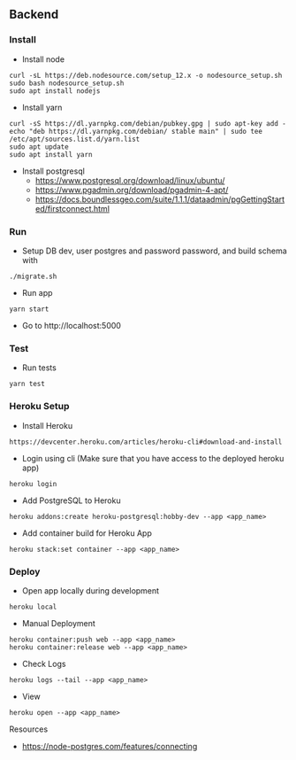## Backend

### Install

- Install node

```
curl -sL https://deb.nodesource.com/setup_12.x -o nodesource_setup.sh
sudo bash nodesource_setup.sh
sudo apt install nodejs
```

- Install yarn

```
curl -sS https://dl.yarnpkg.com/debian/pubkey.gpg | sudo apt-key add -
echo "deb https://dl.yarnpkg.com/debian/ stable main" | sudo tee /etc/apt/sources.list.d/yarn.list
sudo apt update
sudo apt install yarn
```

- Install postgresql
  - https://www.postgresql.org/download/linux/ubuntu/
  - https://www.pgadmin.org/download/pgadmin-4-apt/
  - https://docs.boundlessgeo.com/suite/1.1.1/dataadmin/pgGettingStarted/firstconnect.html


### Run

- Setup DB dev, user postgres and password password, and build schema with 

```
./migrate.sh
```

- Run app

```
yarn start
```

- Go to http://localhost:5000

### Test

- Run tests

```
yarn test
```

### Heroku Setup

- Install Heroku

```
https://devcenter.heroku.com/articles/heroku-cli#download-and-install
```

- Login using cli (Make sure that you have access to the deployed heroku app)

```
heroku login
```

- Add PostgreSQL to Heroku

```
heroku addons:create heroku-postgresql:hobby-dev --app <app_name>
```

- Add container build for Heroku App

```
heroku stack:set container --app <app_name>
```

### Deploy

- Open app locally during development

```
heroku local
```

- Manual Deployment

```
heroku container:push web --app <app_name>
heroku container:release web --app <app_name>
```

- Check Logs

```
heroku logs --tail --app <app_name>
```

- View

```
heroku open --app <app_name>
```

Resources

- https://node-postgres.com/features/connecting
